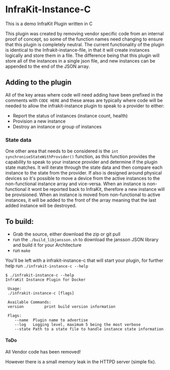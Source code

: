 # InfraKit-Instance-C
This is a demo InfraKit Plugin written in C

This plugin was created by removing vendor specific code from an internal proof of concept, so some of the function names need changing to ensure that this plugin is completely neutral. The current functionality of the plugin is identical to the Infrakit-instance-file, in that it will create instances logically and store them in a file. The difference being that this plugin will store all of the instances in a single json file, and new instances can be appended to the end of the JSON array. 

## Adding to the plugin

All of the key areas where code will need adding have been prefixed in the comments with `CODE HERE` and these areas are typically where code will be needed to allow the infrakit-instance plugin to speak to a provider to either:

* Report the status of instances (instance count, health)
* Provision a new instance
* Destroy an instance or group of instances

### State data

One other area that needs to be considered is the `int synchroniseStateWithProvider()` function, as this function provides the capability to speak to your instance provider and determine if the plugin state matches. It will iterate through the state data and then compare each instance to the state from the provider. If also is designed around physical devices so it's possible to move a device from the active instances to the non-functional instance array and vice-versa. When an instance is non-functional it wont be reported back to InfraKit, therefore a new instance will be provisioned. When an instance is moved from non-functional to active instances, it will be added to the front of the array meaning that the last added instance will be destroyed.

## To build:

* Grab the source, either download the zip or git pull
* run the `./build_libjansson.sh` to download the jansson JSON library and build it for your Architecture
* run `make`

You'll be left with a infrakit-instance-c that will start your plugin, for further help run `./infrakit-instance-c --help`


```
$ ./infrakit-instance-c --help
InfraKit Instance Plugin for Docker

 Usage:
 ./infrakit-instance-c [flags]

 Available Commands:
 version		 print build version information

 Flags:
	--name	Plugin name to advertise
	--log	Logging level, maximum 5 being the most verbose
	--state	Path to a state file to handle instance state information
```

#### ToDo
All Vendor code has been removed!

However there is a small memory leak in the HTTPD server (simple fix). 